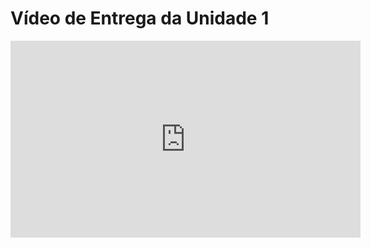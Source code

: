 # Vídeo de Entrega da Unidade 1

<iframe width="560" height="315" src="https://www.youtube.com/embed/MJTMf5zT9ro" title="YouTube video player" frameborder="0" allow="accelerometer; autoplay; clipboard-write; encrypted-media; gyroscope; picture-in-picture; web-share" referrerpolicy="strict-origin-when-cross-origin" allowfullscreen></iframe>
